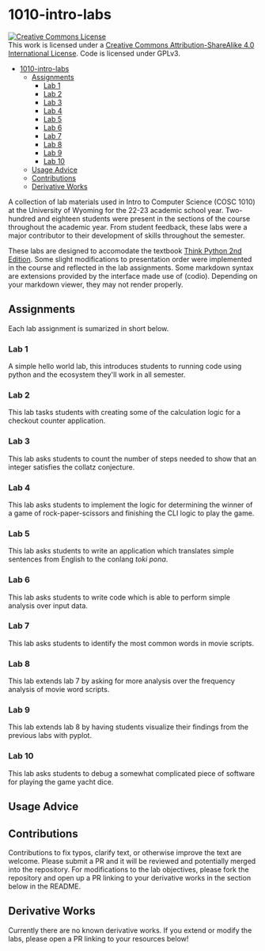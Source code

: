 # 1010-intro-labs

<a rel="license" href="http://creativecommons.org/licenses/by-sa/4.0/"><img alt="Creative Commons License" style="border-width:0" src="https://i.creativecommons.org/l/by-sa/4.0/88x31.png" /></a><br />This work is licensed under a <a rel="license" href="http://creativecommons.org/licenses/by-sa/4.0/">Creative Commons Attribution-ShareAlike 4.0 International License</a>. Code is licensed under GPLv3.

- [1010-intro-labs](#1010-intro-labs)
  - [Assignments](#assignments)
    - [Lab 1](#lab-1)
    - [Lab 2](#lab-2)
    - [Lab 3](#lab-3)
    - [Lab 4](#lab-4)
    - [Lab 5](#lab-5)
    - [Lab 6](#lab-6)
    - [Lab 7](#lab-7)
    - [Lab 8](#lab-8)
    - [Lab 9](#lab-9)
    - [Lab 10](#lab-10)
  - [Usage Advice](#usage-advice)
  - [Contributions](#contributions)
  - [Derivative Works](#derivative-works)


A collection of lab materials used in Intro to Computer Science (COSC 1010) at the University of Wyoming for the 22-23 academic school year. Two-hundred and eighteen students were present in the sections of the course throughout the academic year. From student feedback, these labs were a major contributor to their development of skills throughout the semester.

These labs are designed to accomodate the textbook [Think Python 2nd Edition](https://greenteapress.com/wp/think-python-2e/). Some slight modifications to presentation order were implemented in the course and reflected in the lab assignments. Some markdown syntax are extensions provided by the interface made use of (codio). Depending on your markdown viewer, they may not render properly.

## Assignments

Each lab assignment is sumarized in short below.

### Lab 1

A simple hello world lab, this introduces students to running code using python and the ecosystem they'll work in all semester.

### Lab 2

This lab tasks students with creating some of the calculation logic for a checkout counter application.

### Lab 3

This lab asks students to count the number of steps needed to show that an integer satisfies the collatz conjecture.

### Lab 4

This lab asks students to implement the logic for determining the winner of a game of rock-paper-scissors and finishing the CLI logic to play the game.

### Lab 5

This lab asks students to write an application which translates simple sentences from English to the conlang _toki pona_.

### Lab 6

This lab asks students to write code which is able to perform simple analysis over input data.

### Lab 7

This lab asks students to identify the most common words in movie scripts.

### Lab 8

This lab extends lab 7 by asking for more analysis over the frequency analysis of movie word scripts.

### Lab 9

This lab extends lab 8 by having students visualize their findings from the previous labs with pyplot.

### Lab 10

This lab asks students to debug a somewhat complicated piece of software for playing the game yacht dice.

## Usage Advice

## Contributions

Contributions to fix typos, clarify text, or otherwise improve the text are welcome. Please submit a PR and it will be reviewed and potentially merged into the repository. For modifications to the lab objectives, please fork the repository and open up a PR linking to your derivative works in the section below in the README.

## Derivative Works

Currently there are no known derivative works. If you extend or modify the labs, please open a PR linking to your resources below!